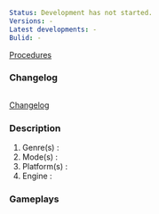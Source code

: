 ```yml
Status: Development has not started.
Versions: -
Latest developments: -
Bulid: -
```
[Procedures](Procedures)

### Changelog
```yml

```
[Changelog](changelog)

### Description

1. Genre(s) : 
2. Mode(s) : 
3. Platform(s) : 
4. Engine : 

### Gameplays
```yml
```
